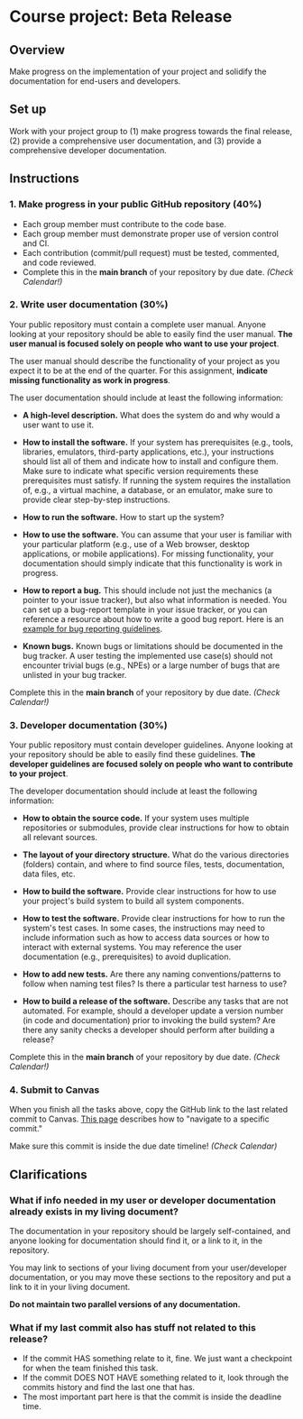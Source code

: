 # Course project: Beta Release

## Overview

Make progress on the implementation of your project and solidify the
documentation for end-users and developers.

## Set up

Work with your project group to (1) make progress towards the final release, (2)
provide a comprehensive user documentation, and (3) provide a comprehensive
developer documentation.

## Instructions

### 1. Make progress in your public GitHub repository (40%)

  - Each group member must contribute to the code base.
  - Each group member must demonstrate proper use of version control and CI.
  - Each contribution (commit/pull request) must be tested, commented, and code reviewed.
  - Complete this in the **main branch** of your repository by due date. *(Check Calendar!)*


### 2. Write user documentation (30%)

Your public repository must contain a complete user manual. Anyone looking at
your repository should be able to easily find the user manual. **The user
manual is focused solely on people who want to use your project**.

The user manual should describe the functionality of your project as you expect
it to be at the end of the quarter. For this assignment, **indicate missing
functionality as work in progress**.

The user documentation should include at least the following information:

  - **A high-level description.** What does the system do and why would a user
    want to use it.

  - **How to install the software.** If your system has prerequisites
    (e.g., tools, libraries, emulators, third-party applications, etc.),
    your instructions should list all of them and indicate how to
    install and configure them. Make sure to indicate what specific version
    requirements these prerequisites must satisfy.
    If running the system requires the installation of, e.g., a virtual machine,
    a database, or an emulator, make sure to provide clear step-by-step
    instructions.

  - **How to run the software.** How to start up the system?
    
  - **How to use the software.** You can assume that your user is familiar with
    your particular platform (e.g., use of a Web browser, desktop applications,
    or mobile applications). For missing functionality, your documentation
    should simply indicate that this functionality is work in progress.

  - **How to report a bug.** This should include not just the mechanics (a
    pointer to your issue tracker), but also what information is needed.
    You can set up a bug-report template in your issue tracker, or you can
    reference a resource about how to write a good bug report. Here is an
    [example for bug reporting guidelines](https://developer.mozilla.org/en-US/docs/Mozilla/QA/Bug_writing_guidelines).

  - **Known bugs.** Known bugs or limitations should be documented in the bug tracker.
    A user testing the implemented use case(s) should not encounter trivial bugs
    (e.g., NPEs) or a large number of bugs that are unlisted in your bug tracker.

Complete this in the **main branch** of your repository by due date. *(Check Calendar!)*


### 3. Developer documentation (30%)

Your public repository must contain developer guidelines. Anyone looking at
your repository should be able to easily find these guidelines. **The developer
guidelines are focused solely on people who want to contribute to your project**.

The developer documentation should include at least the following information:

  - **How to obtain the source code.** If your system uses multiple repositories
    or submodules, provide clear instructions for how to obtain all relevant
    sources.

  - **The layout of your directory structure.** What do the various directories
    (folders) contain, and where to find source files, tests, documentation,
    data files, etc.

  - **How to build the software.** Provide clear instructions for how to use
    your project's build system to build all system components.

  - **How to test the software.** Provide clear instructions for how to run the
    system's test cases. In some cases, the instructions may need to include
    information such as how to access data sources or how to interact with
    external systems. You may reference the user documentation (e.g.,
    prerequisites) to avoid duplication.

  - **How to add new tests.** Are there any naming conventions/patterns to
    follow when naming test files? Is there a particular test harness to use?

  - **How to build a release of the software.** Describe any tasks that are not
    automated. For example, should a developer update a version number (in code
    and documentation) prior to invoking the build system? Are there any sanity
    checks a developer should perform after building a release?

Complete this in the **main branch** of your repository by due date. *(Check Calendar!)*


### 4. Submit to Canvas

When you finish all the tasks above, copy the GitHub link to the last related commit to Canvas.
[This page](https://docs.github.com/en/pull-requests/committing-changes-to-your-project/creating-and-editing-commits/about-commits) describes how to "navigate to a specific commit."

Make sure this commit is inside the due date timeline! *(Check Calendar)*


## Clarifications

### What if info needed in my user or developer documentation already exists in my living document?

The documentation in your repository should be largely self-contained, and anyone
looking for documentation should find it, or a link to it, in the repository.

You may link to sections of your living document from your user/developer
documentation, or you may move these sections to the repository and put a link
to it in your living document.

**Do not maintain two parallel versions of any documentation.**


### What if my last commit also has stuff not related to this release?

  - If the commit HAS something relate to it, fine. We just want a checkpoint for when the team finished this task.
  - If the commit DOES NOT HAVE something related to it, look through the commits history and find the last one that has.
  - The most important part here is that the commit is inside the deadline time.